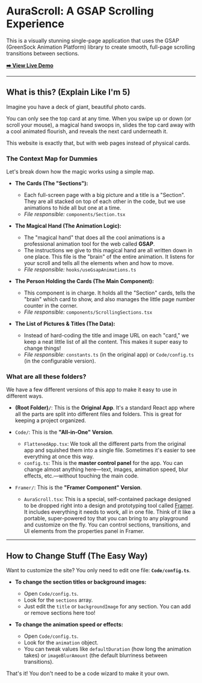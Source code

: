# AuraScroll: A GSAP Scrolling Experience

This is a visually stunning single-page application that uses the GSAP (GreenSock Animation Platform) library to create smooth, full-page scrolling transitions between sections.

**[➡️ View Live Demo](https://top-screens-057770.framer.app/page-2)**

---

## What is this? (Explain Like I'm 5)

Imagine you have a deck of giant, beautiful photo cards.

You can only see the top card at any time. When you swipe up or down (or scroll your mouse), a magical hand swoops in, slides the top card away with a cool animated flourish, and reveals the next card underneath it.

This website is exactly that, but with web pages instead of physical cards.

### The Context Map for Dummies

Let's break down how the magic works using a simple map.

*   **The Cards (The "Sections"):**
    *   Each full-screen page with a big picture and a title is a "Section". They are all stacked on top of each other in the code, but we use animations to hide all but one at a time.
    *   *File responsible:* `components/Section.tsx`

*   **The Magical Hand (The Animation Logic):**
    *   The "magical hand" that does all the cool animations is a professional animation tool for the web called **GSAP**.
    *   The instructions we give to this magical hand are all written down in one place. This file is the "brain" of the entire animation. It listens for your scroll and tells all the elements when and how to move.
    *   *File responsible:* `hooks/useGsapAnimations.ts`

*   **The Person Holding the Cards (The Main Component):**
    *   This component is in charge. It holds all the "Section" cards, tells the "brain" which card to show, and also manages the little page number counter in the corner.
    *   *File responsible:* `components/ScrollingSections.tsx`

*   **The List of Pictures & Titles (The Data):**
    *   Instead of hard-coding the title and image URL on each "card," we keep a neat little list of all the content. This makes it super easy to change things!
    *   *File responsible:* `constants.ts` (in the original app) or `Code/config.ts` (in the configurable version).

### What are all these folders?

We have a few different versions of this app to make it easy to use in different ways.

*   **(Root Folder)`/`**: This is the **Original App**. It's a standard React app where all the parts are split into different files and folders. This is great for keeping a project organized.

*   `Code/`: This is the **"All-in-One" Version**.
    *   `FlattenedApp.tsx`: We took all the different parts from the original app and squished them into a single file. Sometimes it's easier to see everything at once this way.
    *   `config.ts`: This is the **master control panel** for the app. You can change almost anything here—text, images, animation speed, blur effects, etc.—without touching the main code.

*   `Framer/`: This is the **"Framer Component" Version**.
    *   `AuraScroll.tsx`: This is a special, self-contained package designed to be dropped right into a design and prototyping tool called [Framer](https://framer.com). It includes everything it needs to work, all in one file. Think of it like a portable, super-powered toy that you can bring to any playground and customize on the fly. You can control sections, transitions, and UI elements from the properties panel in Framer.

---

## How to Change Stuff (The Easy Way)

Want to customize the site? You only need to edit one file: **`Code/config.ts`**.

*   **To change the section titles or background images:**
    *   Open `Code/config.ts`.
    *   Look for the `sections` array.
    *   Just edit the `title` or `backgroundImage` for any section. You can add or remove sections here too!

*   **To change the animation speed or effects:**
    *   Open `Code/config.ts`.
    *   Look for the `animation` object.
    *   You can tweak values like `defaultDuration` (how long the animation takes) or `imageBlurAmount` (the default blurriness between transitions).

That's it! You don't need to be a code wizard to make it your own.